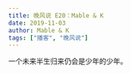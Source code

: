 ```yaml
---
title: 晚风说 E20：Mable & K
date: 2019-11-03
author: Mable & K
tags: ["播客", "晚风说"]
---
```


一个未来半生归来仍会是少年的少年。

